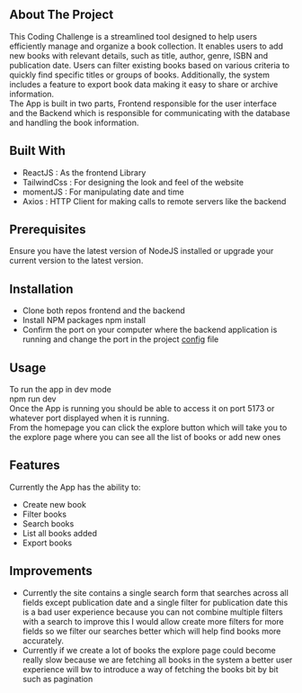 ## About The Project

This Coding Challenge is a streamlined tool designed to help users efficiently manage and organize a book collection. It enables users to add new books with relevant details, such as title, author, genre, ISBN and publication date. Users can filter existing books based on various criteria to quickly find specific titles or groups of books. Additionally, the system includes a feature to export book data making it easy to share or archive information.  
The App is built in two parts, Frontend responsible for the user interface and the Backend which is responsible for communicating with the database and handling the book information.

## Built With

- ReactJS : As the frontend Library
- TailwindCss : For designing the look and feel of the website
- momentJS : For manipulating date and time
- Axios : HTTP Client for making calls to remote servers like the backend

## Prerequisites

Ensure you have the latest version of NodeJS installed or upgrade your current version to the latest version.

## Installation

- Clone both repos frontend and the backend
- Install NPM packages npm install
- Confirm the port on your computer where the backend application is running and change the port in the project [config](https://github.com/odunmz/bind-takehome-frontend/blob/main/src/config.js) file

## Usage

To run the app in dev mode  
npm run dev  
Once the App is running you should be able to access it on port 5173 or whatever port displayed when it is running.  
From the homepage you can click the explore button which will take you to the explore page where you can see all the list of books or add new ones

## Features

Currently the App has the ability to:

- Create new book
- Filter books
- Search books
- List all books added
- Export books

## Improvements

- Currently the site contains a single search form that searches across all fields except publication date and a single filter for publication date this is a bad user experience because you can not combine multiple filters with a search to improve this I would allow create more filters for more fields so we filter our searches better which will help find books more accurately.
- Currently if we create a lot of books the explore page could become really slow because we are fetching all books in the system a better user experience will bw to introduce a way of fetching the books bit by bit such as pagination
